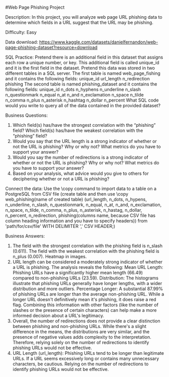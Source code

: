 
#Web Page Phishing Project

Description: In this project, you will analyze web page URL phishing data to determine which fields in a URL suggest that the URL may be phishing.

Difficulty: Easy

Data download: https://www.kaggle.com/datasets/danielfernandon/web-page-phishing-dataset?resource=download 

SQL Practice: 
Pretend there is an additional field in this dataset that assigns each row a unique number, or key.  This additional field is called unique_id and it is the first field in the dataset.  Pretend this data was stored in two different tables in a SQL server.  The first table is named web_page_fishing and it contains the following fields:
unique_id
url_length
n_redirection
phishing
The second table is named phishing_dataset and it contains the following fields:
unique_id
n_dots
n_hyphens
n_underline
n_slash
n_questionmark
n_equal
n_at
n_and
n_exclamation
n_space
n_tilde
n_comma
n_plus
n_asterisk
n_hashtag
n_dollar
n_percent
What SQL code would you write to query all of the data contained in the provided dataset?

Business Questions:
1) Which field(s) has/have the strongest correlation with the “phishing” field?  Which field(s) has/have the weakest correlation with the “phishing” field?
2) Would you say that the URL length is a strong indicator of whether or not the URL is phishing?  Why or why not?  What metrics do you have to support your answer?
3) Would you say the number of redirections is a strong indicator of whether or not the URL is phishing?  Why or why not?  What metrics do you have to support your answer?
4) Based on your analysis, what advice would you give to others for deciphering whether or not a URL is phishing?

Connect the data:
Use the \copy command to import data to a table on a PostgreSQL from CSV file (create table and then use \copy web_phishing(name of created table) (url_length, n_dots, n_hypens, n_underline, n_slash, n_questionmark, n_equal, n_at, n_and, n_exclamation, n_space, n_tilde, n_comma, n_plus, n_asterisk, n_hastag, n_dollar, n_percent, n_redirection, phishing(columns name, because CSV file has column heading information and you have to specify headers)) from 'path/for/csv/file' WITH DELIMITER ',' CSV HEADER;)


Business Answers:
1) The field with the strongest correlation with the phishing field is n_slash (0.611). The field with the weakest correlation with the phishing field is n_plus (0.007). Heatmap in images.
2) URL length can be considered a moderately strong indicator of whether a URL is phishing. The analysis reveals the following:
Mean URL Length: Phishing URLs have a significantly higher mean length (66.49) compared to non-phishing URLs (23.59).
Distribution: The histograms illustrate that phishing URLs generally have longer lengths, with a wider distribution and more outliers.
Percentage Longer: A substantial 87.99% of phishing URLs are longer than the average non-phishing URL.
While a longer URL doesn't definitively mean it's phishing, it does raise a red flag. Combining this information with other factors (like the number of slashes or the presence of certain characters) can help make a more informed decision about a URL's legitimacy.
3) Overall, the number of redirections does not provide a clear distinction between phishing and non-phishing URLs. While there's a slight difference in the means, the distributions are very similar, and the presence of negative values adds complexity to the interpretation. Therefore, relying solely on the number of redirections to identify phishing URLs would not be effective.
4) URL Length (url_length): Phishing URLs tend to be longer than legitimate URLs. If a URL seems excessively long or contains many unnecessary characters, be cautious. Relying on the number of redirections to identify phishing URLs would not be effective.

